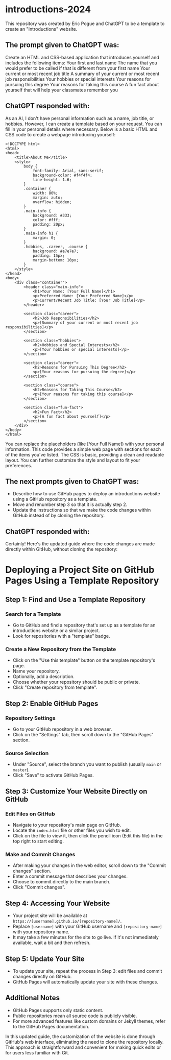 # introductions-2024
This repository was created by Eric Pogue and ChatGPT to be a template to create an "Introductions" website. 

## The prompt given to ChatGPT was:
Create an HTML and CSS-based application that introduces yourself and includes the following items:
    Your first and last name
    The name that you would prefer to be called if that is different from your first name
    Your current or most recent job title
    A summary of your current or most recent job responsibilities
    Your hobbies or special interests
    Your reasons for pursuing this degree
    Your reasons for taking this course
    A fun fact about yourself that will help your classmates remember you

## ChatGPT responded with:
As an AI, I don't have personal information such as a name, job title, or hobbies. However, I can create a template based on your request. You can fill in your personal details where necessary. Below is a basic HTML and CSS code to create a webpage introducing yourself:


```
<!DOCTYPE html>
<html>
<head>
    <title>About Me</title>
    <style>
        body {
            font-family: Arial, sans-serif;
            background-color: #f4f4f4;
            line-height: 1.6;
        }
        .container {
            width: 80%;
            margin: auto;
            overflow: hidden;
        }
        .main-info {
            background: #333;
            color: #fff;
            padding: 20px;
        }
        .main-info h1 {
            margin: 0;
        }
        .hobbies, .career, .course {
            background: #e7e7e7;
            padding: 15px;
            margin-bottom: 10px;
        }
    </style>
</head>
<body>
    <div class="container">
        <header class="main-info">
            <h1>Your Name: [Your Full Name]</h1>
            <p>Preferred Name: [Your Preferred Name]</p>
            <p>Current/Recent Job Title: [Your Job Title]</p>
        </header>

        <section class="career">
            <h2>Job Responsibilities</h2>
            <p>[Summary of your current or most recent job responsibilities]</p>
        </section>

        <section class="hobbies">
            <h2>Hobbies and Special Interests</h2>
            <p>[Your hobbies or special interests]</p>
        </section>

        <section class="career">
            <h2>Reasons for Pursuing This Degree</h2>
            <p>[Your reasons for pursuing the degree]</p>
        </section>

        <section class="course">
            <h2>Reasons for Taking This Course</h2>
            <p>[Your reasons for taking this course]</p>
        </section>

        <section class="fun-fact">
            <h2>Fun Fact</h2>
            <p>[A fun fact about yourself]</p>
        </section>
    </div>
</body>
</html>
```

You can replace the placeholders (like [Your Full Name]) with your personal information. This code provides a simple web page with sections for each of the items you've listed. The CSS is basic, providing a clean and readable layout. You can further customize the style and layout to fit your preferences.

## The next prompts given to ChatGPT was:
- Describe how to use GitHub pages to deploy an introductions website using a GitHub repository as a template.
- Move and renumber step 3 so that it is actually step 2.
- Update the instructions so that we make the code changes within GitHub instead of by cloning the repository.

## ChatGPT responded with:

Certainly! Here's the updated guide where the code changes are made directly within GitHub, without cloning the repository:
# Deploying a Project Site on GitHub Pages Using a Template Repository

## Step 1: Find and Use a Template Repository

### Search for a Template
- Go to GitHub and find a repository that's set up as a template for an introductions website or a similar project.
- Look for repositories with a "template" badge.

### Create a New Repository from the Template
- Click on the "Use this template" button on the template repository's page.
- Name your repository.
- Optionally, add a description.
- Choose whether your repository should be public or private.
- Click "Create repository from template".

## Step 2: Enable GitHub Pages

### Repository Settings
- Go to your GitHub repository in a web browser.
- Click on the "Settings" tab, then scroll down to the "GitHub Pages" section.

### Source Selection
- Under "Source", select the branch you want to publish (usually `main` or `master`).
- Click "Save" to activate GitHub Pages.

## Step 3: Customize Your Website Directly on GitHub

### Edit Files on GitHub
- Navigate to your repository's main page on GitHub.
- Locate the `index.html` file or other files you wish to edit.
- Click on the file to view it, then click the pencil icon (Edit this file) in the top right to start editing.

### Make and Commit Changes
- After making your changes in the web editor, scroll down to the "Commit changes" section.
- Enter a commit message that describes your changes.
- Choose to commit directly to the main branch.
- Click "Commit changes".

## Step 4: Accessing Your Website

- Your project site will be available at `https://[username].github.io/[repository-name]/`.
- Replace `[username]` with your GitHub username and `[repository-name]` with your repository name.
- It may take a few minutes for the site to go live. If it's not immediately available, wait a bit and then refresh.

## Step 5: Update Your Site

- To update your site, repeat the process in Step 3: edit files and commit changes directly on GitHub.
- GitHub Pages will automatically update your site with these changes.

## Additional Notes

- GitHub Pages supports only static content.
- Public repositories mean all source code is publicly visible.
- For more advanced features like custom domains or Jekyll themes, refer to the GitHub Pages documentation.

In this updated guide, the customization of the website is done through GitHub's web interface, eliminating the need to clone the repository locally. This approach is straightforward and convenient for making quick edits or for users less familiar with Git.
